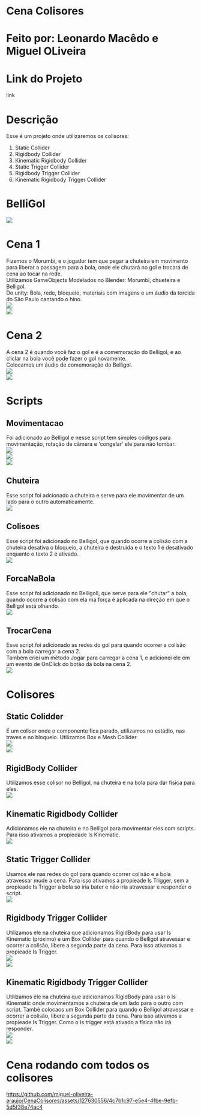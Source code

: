 # Cena Colisores
# Feito por: Leonardo Macêdo e Miguel OLiveira
# Link do Projeto
link

# Descrição
Esse é um projeto onde utilizaremos os colisores: <br>
1. Static Collider <br>
2. Rigidbody Collider <br>
3. Kinematic Rigidbody Collider <br>
4. Static Trigger Collider <br>
5. Rigidbody Trigger Collider <br>
6. Kinematic Rigidbody Trigger Collider <br>

# BelliGol
<img src = "imagens/belligol.jpg"> <br>

# Cena 1
Fizemos o Morumbi, e o jogador tem que pegar a chuteira em movimento para liberar a passagem para a bola, onde ele chutará no gol e trocará de cena ao tocar na rede. <br>
Utilizamos GameObjects Modelados no Blender: Morumbi, chueteira e Belligol. <br>
Do unity: Bola, rede, bloqueio, materiais com imagens e um áudio da torcida do São Paulo cantando o hino. <br>
<img src = "imagens/cena1.png"> <br>
<img src = "imagens/hino.jpg"> <br>

# Cena 2
A cena 2 é quando você faz o gol e é a comemoração do Belligol, e ao cliclar na bola você pode fazer o gol novamente. <br>
Colocamos um áudio de comemoração do Belligol.<br>
<img src = "imagens/cena2.png"> <br>
<img src = "imagens/audiobelli.jpg"> <br>

# Scripts
## Movimentacao
Foi adicionado ao Belligol e nesse script tem simples códigos para movimentação, rotação de câmera e 'congelar' ele para não tombar. <br>
<img src = "imagens/script1.jpg"> <br>
<img src = "imagens/script2.jpg"> <br>
<img src = "imagens/script3.jpg"> <br>

## Chuteira
Esse script foi adcionado a chuteira e serve para ele movimentar de um lado para o outro automaticamente.<br>
<img src = "imagens/chuteira.png"> <br>

## Colisoes
Esse script foi adicionado no Belligol, que quando ocorre a colisão com a chuteira desativa o bloqueio, a chuteira é destruida e o texto 1 é desativado enquanto o texto 2 é ativado.<br>
<img src = "imagens/chuteira.png"> <br>

## ForcaNaBola
Esse script foi adicionado no Belligoll, que serve para ele "chutar" a bola, quando ocorre a colisão com ela ma força é aplicada na direção em que o Belligol está olhando.<br>
<img src = "imagens/forca.png"> <br>

## TrocarCena
Esse script foi adicionado as redes do gol para quando ocorrer a colisão com a bola carregar a cena 2.<br>
Também criei um método Jogar para carregar a cena 1, e adicionei ele em um evento de OnClick do botão da bola na cena 2.<br>
<img src = "imagens/cena.png"> <br>

# Colisores
## Static Colidder
É um colisor onde o componente fica parado, utilizamos no estádio, nas traves e no bloqueio. Utilizamos Box e Mesh Collider. <br>
<img src = "imagens/boxco.jpg"> <br>
<img src = "imagens/mesh.jpg"> <br>

## RigidBody Collider
Utilizamos esse colisor no Belligol, na chuteira e na bola para dar física para eles.<br>
<img src = "imagens/rigid.jpg"> <br>

## Kinematic Rigidbody Collider
Adicionamos ele na chuteira e no Belligol para movimentar eles com scripts. Para isso ativamos a propiedade Is Kinematic.<br>
<img src = "imagens/rigid.jpg"> <br>

## Static Trigger Collider
Usamos ele nas redes do gol para quando ocorrer colisão e a bola atravessar mude a cena. Para isso ativamos a propieade Is Trigger, sem a propieade Is Trigger a bola só iria bater e não iria atravessar e responder o script.<br>
<img src = "imagens/trigger.jpg"> <br>

## Rigidbody Trigger Collider
Utilizamos ele na chuteira que adicionamos RigidBody para usar Is Kinematic (próximo) e um Box Collider para quando o Belligol atravessar e ocorrer a colisão, libere a segunda parte da cena. Para isso ativamos a propieade Is Trigger.<br>
<img src = "imagens/rigid.jpg"> <br>
<img src = "imagens/trigger.jpg"> <br>

## Kinematic Rigidbody Trigger Collider
Utilizamos ele na chuteira que adicionamos RigidBody para usar o Is Kinematic onde movimentamos a chuteira de um lado para o outro com script. També colocaos um Box Collider para quando o Belligol atravessar e ocorrer a colisão, libere a segunda parte da cena. Para isso ativamos a propieade Is Trigger. Como o Is trigger está ativado a física não irá responder.<br>
<img src = "imagens/rigid.jpg"> <br>
<img src = "imagens/trigger.jpg"> <br>

# Cena rodando com todos os colisores


https://github.com/miguel-oliveira-araujo/CenaColisores/assets/127630556/4c7b1c97-e5e4-4fbe-9efb-5d5f38e74ac4

